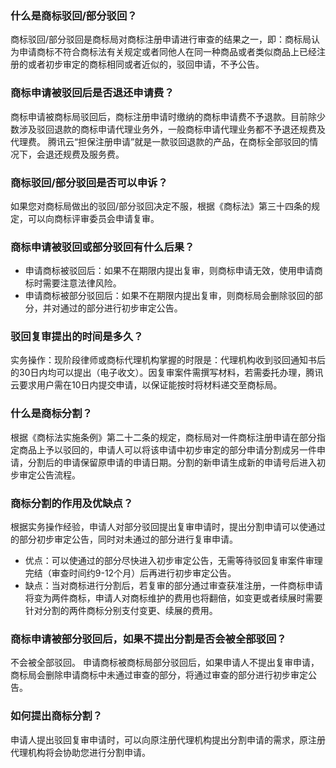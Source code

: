 ### 什么是商标驳回/部分驳回？
商标驳回/部分驳回是商标局对商标注册申请进行审查的结果之一，即：商标局认为申请商标不符合商标法有关规定或者同他人在同一种商品或者类似商品上已经注册的或者初步审定的商标相同或者近似的，驳回申请，不予公告。

### 商标申请被驳回后是否退还申请费？
商标申请被商标局驳回后，商标注册申请时缴纳的商标申请费不予退款。目前除少数涉及驳回退款的商标申请代理业务外，一般商标申请代理业务都不予退还规费及代理费。
腾讯云“担保注册申请”就是一款驳回退款的产品，在商标全部驳回的情况下，会退还规费及服务费。

### 商标驳回/部分驳回是否可以申诉？
如果您对商标局做出的驳回/部分驳回决定不服，根据《商标法》第三十四条的规定，可以向商标评审委员会申请复审。

### 商标申请被驳回或部分驳回有什么后果？
- 申请商标被驳回后：如果不在期限内提出复审，则商标申请无效，使用申请商标时需要注意法律风险。
- 申请商标被部分驳回后：如果不在期限内提出复审，则商标局会删除驳回的部分，并对通过的部分进行初步审定公告。

### 驳回复审提出的时间是多久？
实务操作：现阶段律师或商标代理机构掌握的时限是：代理机构收到驳回通知书后的30日内均可以提出（电子收文）。因复审案件需撰写材料，若需委托办理，腾讯云要求用户需在10日内提交申请，以保证能按时将材料递交至商标局。

### 什么是商标分割？
根据《商标法实施条例》第二十二条的规定，商标局对一件商标注册申请在部分指定商品上予以驳回的，申请人可以将该申请中初步审定的部分申请分割成另一件申请，分割后的申请保留原申请的申请日期。分割的新申请生成新的申请号后进入初步审定公告流程。

### 商标分割的作用及优缺点？
根据实务操作经验，申请人对部分驳回提出复审申请时，提出分割申请可以使通过的部分初步审定公告，同时对未通过的部分进行复审申请。
- 优点：可以使通过的部分尽快进入初步审定公告，无需等待驳回复审案件审理完结（审查时间约9-12个月）后再进行初步审定公告。
- 缺点：当对商标进行分割后，若复审的部分通过审查获准注册，一件商标申请将变为两件商标，申请人对商标维护的费用也将翻倍，如变更或者续展时需要针对分割的两件商标分别支付变更、续展的费用。

### 商标申请被部分驳回后，如果不提出分割是否会被全部驳回？
不会被全部驳回。
申请商标被商标局部分驳回后，如果申请人不提出复审申请，商标局会删除申请商标中未通过审查的部分，将通过审查的部分进行初步审定公告。

### 如何提出商标分割？
申请人提出驳回复审申请时，可以向原注册代理机构提出分割申请的需求，原注册代理机构将会协助您进行分割申请。


